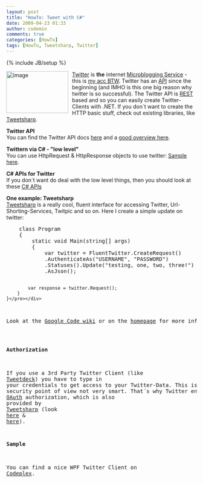 ```yaml
---
layout: post
title: "HowTo: Tweet with C#"
date: 2009-04-23 01:33
author: codemin
comments: true
categories: [HowTo]
tags: [HowTo, Tweetsharp, Twitter]
---
```

{% include JB/setup %}
<p><a href="http://code-inside.de/blog-in/wp-content/uploads/image82.png"><img style="border-top-width: 0px; border-left-width: 0px; border-bottom-width: 0px; margin: 0px 10px 0px 0px; border-right-width: 0px" height="111" alt="image" src="http://code-inside.de/blog-in/wp-content/uploads/image-thumb97.png" width="164" align="left" border="0" /></a><a href="http://twitter.com">Twitter</a> is <strong>the</strong> internet <a href="http://en.wikipedia.org/wiki/Micro-blogging">Microblogging Service</a> - this is <a href="http://twitter.com/robert0muehsig">my acc BTW</a>. Twitter has an <a href="http://apiwiki.twitter.com/">API</a> since the beginning (and IMHO is this one big reason why twitter is so successful). The Twitter API is <a href="http://en.wikipedia.org/wiki/Representational_State_Transfer">REST</a> based and so you can easily create Twitter-Clients with .NET. If you don&#180;t want to create the HTTP basic stuff, check out existing libraries, like <a href="http://code.google.com/p/tweetsharp/">Tweetsharp</a>. </p> 
<!--more-->
  <p><strong>Twitter API      <br /></strong>You can find the Twitter API docs <a href="http://apiwiki.twitter.com/">here</a> and a <a href="http://apiwiki.twitter.com/Things-Every-Developer-Should-Know">good overview here</a>. </p>  <p><strong>Twittern via C# - &quot;low level&quot;</strong>     <br />You can use HttpRequest &amp; HttpResponse objects to use twitter: <a href="http://psantos-blog.zi-yu.com/?p=197">Sample here</a>.</p>  <p><strong>C# APIs for Twitter      <br /></strong>If you don&#180;t want do deal with the low level things, then you should look at these <a href="http://apiwiki.twitter.com/Libraries#C/NET">C# APIs</a></p>  <p><strong>One example: Tweetsharp      <br /></strong><a href="http://code.google.com/p/tweetsharp/">Tweetsharp</a> is a really cool, fluent interface for accessing Twitter, Url-Shorting-Services, Twitpic and so on. Here I create a simple update on twitter:</p>  <div class="wlWriterSmartContent" id="scid:812469c5-0cb0-4c63-8c15-c81123a09de7:a14dbc2a-9b8a-4438-85a1-3829edb17bbb" style="padding-right: 0px; display: inline; padding-left: 0px; float: none; padding-bottom: 0px; margin: 0px; padding-top: 0px"><pre name="code" class="c#">    class Program
    {
        static void Main(string[] args)
        {
            var twitter = FluentTwitter.CreateRequest()
            .AuthenticateAs("USERNAME", "PASSWORD")
            .Statuses().Update("testing, one, two, three!")
            .AsJson();

            var response = twitter.Request();
        }
    }</pre></div>

<p>Look at the <a href="http://code.google.com/p/tweetsharp/w/list">Google Code wiki</a> or on the <a href="http://tweetsharp.com/">homepage</a> for more information. </p>

<p><strong>Authorization</strong> 

  <br />If you use a 3rd Party Twitter Client (like <a href="http://www.tweetdeck.com/">Tweetdeck</a>) you have to type in your credentials to get access to your Twitter-Data. This is from a security point of view not very smart. That&#180;s why Twitter enabled <a href="http://oauth.net/">OAuth</a> authorization, which is also provided by <a href="http://apiwiki.twitter.com/OAuth-FAQ">Tweetsharp</a> (look <a href="http://tweetsharp.com/?p=68">here</a> &amp; <a href="http://tweetsharp.com/?p=60">here</a>).</p>

<p><strong>Sample</strong> 

  <br />You can find a nice WPF Twitter Client on <a href="http://digitweet.codeplex.com/">Codeplex</a>.</p>
